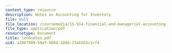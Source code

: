 ```yaml
---
content_type: resource
description: Notes on Accounting for Inventory
file: null
file_location: /coursemedia/15-514-financial-and-managerial-accounting-summer-2003/a206798950af086d108d23ab563c1cf4_lec6notes.pdf
file_type: application/pdf
resourcetype: Document
title: lec6notes.pdf
uid: a2067989-50af-086d-108d-23ab563c1cf4
---
```

